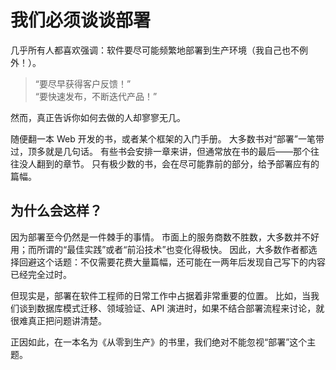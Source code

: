 # 我们必须谈谈部署

几乎所有人都喜欢强调：软件要尽可能频繁地部署到生产环境（我自己也不例外！）。  

> “要尽早获得客户反馈！”  
>“要快速发布，不断迭代产品！”

然而，真正告诉你如何去做的人却寥寥无几。

随便翻一本 Web 开发的书，或者某个框架的入门手册。
大多数书对“部署”一笔带过，顶多就是几句话。
有些书会安排一章来讲，但通常放在书的最后——那个往往没人翻到的章节。
只有极少数的书，会在尽可能靠前的部分，给予部署应有的篇幅。

## 为什么会这样？  

因为部署至今仍然是一件棘手的事情。
市面上的服务商数不胜数，大多数并不好用；而所谓的“最佳实践”或者“前沿技术”也变化得极快。
因此，大多数作者都选择回避这个话题：不仅需要花费大量篇幅，还可能在一两年后发现自己写下的内容已经完全过时。

但现实是，部署在软件工程师的日常工作中占据着非常重要的位置。
比如，当我们谈到数据库模式迁移、领域验证、API 演进时，如果不结合部署流程来讨论，就很难真正把问题讲清楚。

正因如此，在一本名为《从零到生产》的书里，我们绝对不能忽视“部署”这个主题。
